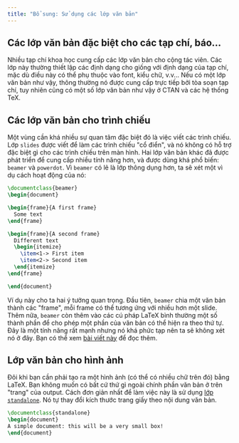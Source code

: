```yaml
---
title: "Bổ sung: Sử dụng các lớp văn bản"
---
```


## Các lớp văn bản đặc biệt cho các tạp chí, báo...

Nhiều tạp chí khoa học cung cấp các lớp văn bản cho cộng tác viên. Các lớp này
thường thiết lập các định dạng cho giống với định dạng của tạp chí, mặc dù điều
này có thể phụ thuộc vào font, kiểu chữ, v.v... Nếu có một lớp văn bản như vậy,
thông thường nó được cung cấp trực tiếp bởi tòa soạn tạp chí, tuy nhiên cũng có
một số lớp văn bản như vậy ở CTAN và các hệ thống TeX.

## Các lớp văn bản cho trình chiếu

Một vùng cần khá nhiều sự quan tâm đặc biệt đó là việc viết các trình chiếu.
Lớp `slides` được viết để làm các trình chiếu "cổ điển", và nó không có hỗ trợ
đặc biệt gì cho các trình chiếu trên màn hình. Hai lớp văn bản khác đã được phát
triển để cung cấp nhiều tính năng hơn, và được dùng khá phổ biến: `beamer` và
`powerdot`. Vì `beamer` có lẽ là lớp thông dụng hơn, ta sẽ xét một vì dụ cách
hoạt động của nó:

```latex
\documentclass{beamer}
\begin{document}

\begin{frame}{A first frame}
  Some text
\end{frame}

\begin{frame}{A second frame}
  Different text
  \begin{itemize}
    \item<1-> First item
    \item<2-> Second item
  \end{itemize}
\end{frame}

\end{document}
```

Ví dụ này cho ta hai ý tưởng quan trọng. Đầu tiên, `beamer` chia một văn bản
thành các "frame", mỗi frame có thể tương ứng với nhiều hơn một slide. Thêm nữa,
`beamer` còn thêm vào các cú pháp LaTeX bình thường một số thành phần để cho
phép một phần của văn bản có thể hiện ra theo thứ tự. Đây là một tính năng rất
mạnh nhưng nó khá phức tạp nên ta sẽ không xét nó ở đây. Bạn có thể xem
[bài viết này](https://www.texdev.net/2014/01/17/the-beamer-slide-overlay-concept/)
để đọc thêm.

## Lớp văn bản cho hình ảnh

Đôi khi bạn cần phải tạo ra một hình ảnh (có thể có nhiều chữ trên đó) bằng
LaTeX. Bạn không muốn có bất cứ thứ gì ngoài chính phần văn bản ở trên "trang"
của output. Cách đơn giản nhất để làm việc này là sử dụng
[lớp `standalone`](https://ctan.org/pkg/standalone). Nó tự thay đổi kích thước
trang giấy theo nội dung văn bản.

```latex
\documentclass{standalone}
\begin{document}
A simple document: this will be a very small box!
\end{document}
```
